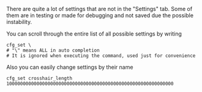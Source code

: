 There are quite a lot of settings that are not in the "Settings" tab.
Some of them are in testing or made for debugging and not saved due the possible instability.

You can scroll through the entire list of all possible settings by writing
```
cfg_set \
# "\" means ALL in auto completion
# It is ignored when executing the command, used just for convenience
```

Also you can easily change settings by their name
```
cfg_set crosshair_length 1000000000000000000000000000000000000000000000000000000000000
```